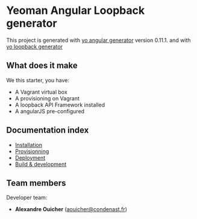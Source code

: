 # Yeoman Angular Loopback generator

This project is generated with [yo angular generator](https://github.com/yeoman/generator-angular)
version 0.11.1.
and with [yo loopback generator](https://github.com/strongloop/generator-loopback)

What does it make
-----------------

We this starter, you have:
* A Vagrant virtual box
* A provisioning on Vagrant
* A loopback API Framework installed
* A angularJS pre-configured


Documentation index
-------------------

* [Installation](doc/installation.md)
* [Provisionning](doc/provisionning.md)
* [Deployment](doc/deployment.md)
* [Build & development](doc/build.md)


Team members
------------

Developer team:
  - **Alexandre Ouicher** (aouicher@condenast.fr)
